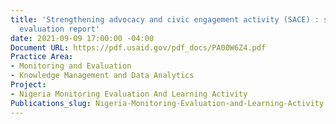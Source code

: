 ```yaml
---
title: 'Strengthening advocacy and civic engagement activity (SACE) : sustainability
  evaluation report'
date: 2021-09-09 17:00:00 -04:00
Document URL: https://pdf.usaid.gov/pdf_docs/PA00W6Z4.pdf
Practice Area:
- Monitoring and Evaluation
- Knowledge Management and Data Analytics
Project:
- Nigeria Monitoring Evaluation And Learning Activity
Publications_slug: Nigeria-Monitoring-Evaluation-and-Learning-Activity
---
```


